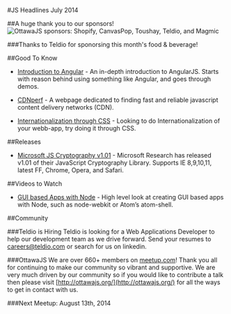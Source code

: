 #JS Headlines July 2014

##A huge thank you to our sponsors!
![OttawaJS sponsors: Shopify, CanvasPop, Toushay, Teldio, and Magmic](http://ottawajs.org/js.headlines/img/ottawajs_sponsors_v02.png)

###Thanks to Teldio for sponorsing this month's food & beverage!

##Good To Know

- [Introduction to Angular](http://www.ng-newsletter.com/posts/how-to-learn-angular.html) - An in-depth introduction to AngularJS. Starts with reason behind using something like Angular, and goes through demos.

- [CDNperf](http://www.cdnperf.com/) - A webpage dedicated to finding fast and reliable javascript content delivery networks (CDN).

- [Internationalization through CSS](http://www.smashingmagazine.com/2014/06/23/css-driven-internationalization-in-javascript/) - Looking to do Internationalization of your webb-app, try doing it through CSS.

##Releases

- [Microsoft JS Cryptography v1.01](http://research.microsoft.com/en-us/downloads/29f9385d-da4c-479a-b2ea-2a7bb335d727/default.aspx) - Microsoft Research has released v1.01 of their JavaScript Cryptography Library. Supports IE 8,9,10,11, latest FF, Chrome, Opera, and Safari.

##Videos to Watch

- [GUI based Apps with Node](http://vimeo.com/97881078) - High level look at creating GUI based apps with Node, such as node-webkit or Atom’s atom-shell.

##Community

###Teldio is Hiring
Teldio is looking for a Web Applications Developer to help our development team as we drive forward. Send your resumes to [careers@teldio.com](mailto:careers@teldio.com) or search for us on linkedin.

###OttawaJS
We are over 660+ members on [meetup.com](http://www.meetup.com/Ottawa-JavaScript/)! Thank you all for continuing to make our community so vibrant and supportive. We are very much driven by our community so if you would like to contribute a talk then please visit [http://ottawajs.org/](http://ottawajs.org/) for all the ways to get in contact with us.

###Next Meetup: August 13th, 2014
